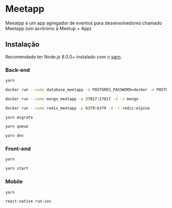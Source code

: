 # Meetapp

Meeatpp é um app agregador de eventos para desenvolvedores chamado Meetapp (um acrônimo à Meetup + App)

## Instalação

Recomendado ter Node.js 8.0.0+ instalado com o [yarn](https://yarnpkg.com/).

### Back-end

```bash
yarn

docker run --name database_meetapp -e POSTGRES_PASSWORD=docker -e POSTGRES_DB=database_meetapp -p 5432:5432 -d postgres

docker run --name mongo_meetapp -p 27017:27017 -d -t mongo

docker run --name redis_meetapp -p 6379:6379 -d -t redis:alpine

yarn migrate

yarn queue

yarn dev
```

### Front-end

```bash
yarn

yarn start
```

### Mobile

```bash
yarn

react-native run-ios
```
